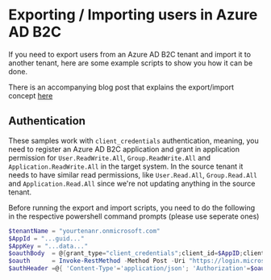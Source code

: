 # Exporting / Importing users in Azure AD B2C

If you need to export users from an Azure AD B2C tenant and import it to another tenant, here are some example scripts to show you how it can be done.

There is an accompanying blog post that explains the export/import concept [here](http://www.redbaronofazure.com/?p=7804)
## Authentication
These samples work with `client_credentials` authentication, meaning, you need to register an Azure AD B2C application and grant in application permission for `User.ReadWrite.All`, `Group.ReadWrite.All` and `Application.ReadWrite.All` in the target system. In the source tenant it needs to have similar read permissions, like `User.Read.All`, `Group.Read.All` and `Application.Read.All` since we're not updating anything in the source tenant.

Before running the export and import scripts, you need to do the following in the respective powershell command prompts (please use seperate ones)

```powershell
$tenantName = "yourtenanr.onmicrosoft.com"
$AppId = "...guid..."
$AppKey = "...data..."
$oauthBody  = @{grant_type="client_credentials";client_id=$AppID;client_secret=$AppKey;scope="https://graph.microsoft.com/.default offline_access"}
$oauth      = Invoke-RestMethod -Method Post -Uri "https://login.microsoftonline.com/$tenantName/oauth2/v2.0/token" -Body $oauthBody
$authHeader =@{ 'Content-Type'='application/json'; 'Authorization'=$oauth.token_type + ' ' + $oauth.access_token }
```
